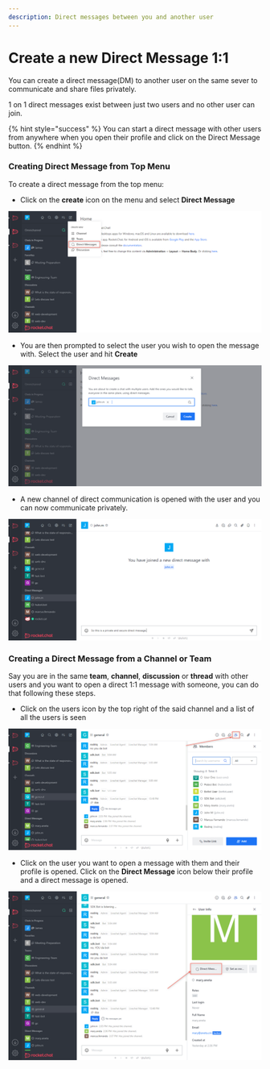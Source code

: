 ```yaml
---
description: Direct messages between you and another user
---
```


# Create a new Direct Message 1:1

You can create a direct message(DM) to another user on the same sever to communicate and share files privately.

1 on 1 direct messages exist between just two users and no other user can join.

{% hint style="success" %}
You can start a direct message with other users from anywhere when you open their profile and click on the Direct Message button.
{% endhint %}

### Creating Direct Message from Top Menu

To create a direct message from the top menu:

* Click on the **create** icon on the menu and select **Direct Message**

![](<../../../../.gitbook/assets/image (663) (1) (1) (1) (1) (1).png>)

* You are then prompted to select the user you wish to open the message with. Select the user and hit **Create**

![](<../../../../.gitbook/assets/image (633).png>)

* A new channel of direct communication is opened with the user and you can now communicate privately.

![](<../../../../.gitbook/assets/image (654) (2).png>)

### Creating a Direct Message from a Channel or Team

Say you are in the same **team**, **channel**, **discussion** or **thread** with other users and you want to open a direct 1:1 message with someone, you can do that following these steps.

* Click on the users icon by the top right of the said channel and a list of all the users is seen

![](<../../../../.gitbook/assets/image (685) (1) (1).png>)

* Click on the user you want to open a message with them and their profile is opened. Click on the **Direct Message** icon below their profile and a direct message is opened.

![](<../../../../.gitbook/assets/image (658) (1) (1) (1).png>)
